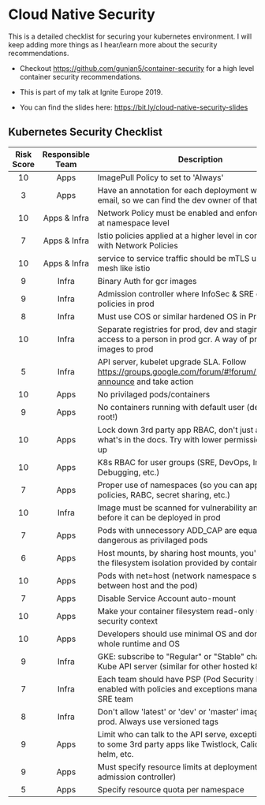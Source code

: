 # Cloud Native Security

This is a detailed checklist for securing your kubernetes environment. 
I will keep adding more things as I hear/learn more about the security recommendations.

- Checkout https://github.com/gunjan5/container-security for a high level container security recommendations.

- This is part of my talk at Ignite Europe 2019. 

- You can find the slides here: https://bit.ly/cloud-native-security-slides

## Kubernetes Security Checklist

| Risk Score | Responsible Team | Description |
| :---: | :---: | --- |
| 10 | Apps | ImagePull Policy to set to 'Always' |
| 3 | Apps | Have an annotation for each deployment with owner email, so we can find the dev owner of that app  |
| 10 | Apps & Infra | Network Policy must be enabled and enforced at least at namespace level |
| 7 | Apps & Infra | Istio policies applied at a higher level in conjunction with Network Policies |
| 10 | Apps & Infra | service to service traffic should be mTLS using service mesh like istio |
| 9 | Infra | Binary Auth for gcr images |
| 9 | Infra | Admission controller where InfoSec & SRE enforce policies in prod |
| 8 | Infra | Must use COS or similar hardened OS in Prod |
| 10 | Infra | Separate registries for prod, dev and staging. No access to a person in prod gcr. A way of promoting images to prod |
| 5 | Infra | API server, kubelet upgrade SLA. Follow https://groups.google.com/forum/#!forum/kubernetes-announce and take action |
| 10 | Apps | No privilaged pods/containers |
| 9 | Apps | No containers running with default user (default is root!) |
| 10 | Apps | Lock down 3rd party app RBAC, don't just accept what's in the docs. Try with lower permissions and go up |
| 10 | Apps | K8s RBAC for user groups (SRE, DevOps, InfoSec, Dev, Debugging, etc.) |
| 7 | Apps | Proper use of namespaces (so you can apply network policies, RABC, secret sharing, etc.) |
| 10 | Infra | Image must be scanned for vulnerability and signed before it can be deployed in prod |
| 7 | Apps | Pods with unnecessory ADD_CAP are equally dangerous as privilaged pods |
| 6 | Apps | Host mounts, by sharing host mounts, you're removing the filesystem isolation provided by containers |
| 10 | Apps | Pods with net=host (network namespace shared between host and the pod) |
| 7 | Apps | Disable Service Account auto-mount |
| 10 | Apps | Make your container filesystem read-only using security context |
| 10 | Apps | Developers should use minimal OS and don't stuff the whole runtime and OS |
| 9 | Infra | GKE: subscribe to "Regular" or "Stable" channel for the Kube API server (similar for other hosted k8s) |
| 7 | Infra | Each team should have PSP (Pod Security Policy) enabled with policies and exceptions managed by the SRE team |
| 8 | Infra | Don't allow 'latest' or 'dev' or 'master' image tags in prod. Always use versioned tags |
| 9 | Apps | Limit who can talk to the API serve, exception granted to some 3rd party apps like Twistlock, Calico, istio, helm, etc. |
| 9 | Apps | Must specify resource limits at deployment level (limit admission controller) |
| 5 | Apps | Specify resource quota per namespace |